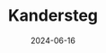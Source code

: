---
title: "Kandersteg"
excerpt: "Where sapphire breathes in crystal depths"
gallery_name: "kandersteg"
date: 2024-06-16
tags:
  - 🏔️Alps
  - 🚞Switzerland
  - 🥾Hiking
  - 🛥️Lake
header:
  overlay_image: cover/kandersteg-3v1.jpg
---
